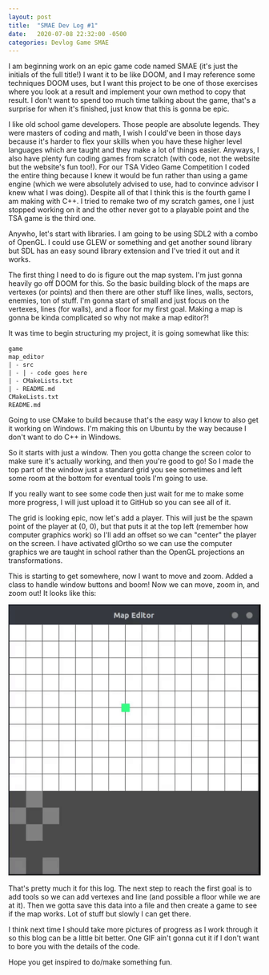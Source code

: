 ```yaml
---
layout: post
title:  "SMAE Dev Log #1"
date:   2020-07-08 22:32:00 -0500
categories: Devlog Game SMAE
---
```


I am beginning work on an epic game code named SMAE (it's just the initials of the full title!)
I want it to be like DOOM, and I may reference some techniques DOOM uses, but I want this project
to be one of those exercises where you look at a result and implement your own method to copy that
result. I don't want to spend too much time talking about the game, that's a surprise for when it's
finished, just know that this is gonna be epic.

I like old school game developers. Those people are absolute legends. They were masters of coding and
math, I wish I could've been in those days because it's harder to flex your skills when you have these
higher level languages which are taught and they make a lot of things easier. Anyways, I also have
plenty fun coding games from scratch (with code, not the website but the website's fun too!). For
our TSA Video Game Competition I coded the entire thing because I knew it would be fun rather than using
a game engine (which we were absolutely advised to use, had to convince advisor I knew what I was doing).
Despite all of that I think this is the fourth game I am making with C++. I tried to remake two of my
scratch games, one I just stopped working on it and the other never got to a playable point and the TSA
game is the third one.

Anywho, let's start with libraries. I am going to be using SDL2 with a combo of OpenGL. I could use
GLEW or something and get another sound library but SDL has an easy sound library extension and I've
tried it out and it works.

The first thing I need to do is figure out the map system. I'm just gonna heavily go off DOOM for this. So
the basic building block of the maps are vertexes (or points) and then there are other stuff like lines, walls,
sectors, enemies, ton of stuff. I'm gonna start of small and just focus on the vertexes, lines (for walls), and
a floor for my first goal. Making a map is gonna be kinda complicated so why not make a map editor?!

It was time to begin structuring my project, it is going somewhat like this:
```
game
map_editor
| - src
| - | - code goes here
| - CMakeLists.txt
| - README.md
CMakeLists.txt
README.md
```

Going to use CMake to build because that's the easy way I know to also get it working on Windows. I'm making this on
Ubuntu by the way because I don't want to do C++ in Windows.

So it starts with just a window. Then you gotta change the screen color to make sure it's actually working, and then you're
good to go! So I made the top part of the window just a standard grid you see sometimes and left some room at the bottom
for eventual tools I'm going to use.

If you really want to see some code then just wait for me to make some more progress, I will just upload it to GitHub so
you can see all of it.

The grid is looking epic, now let's add a player. This will just be the spawn point of the player at (0, 0), but that puts
it at the top left (remember how computer graphics work) so I'll add an offset so we can "center" the player on the screen.
I have activated glOrtho so we can use the computer graphics we are taught in school rather than the OpenGL projections
an transformations.

This is starting to get somewhere, now I want to move and zoom. Added a class to handle window buttons and boom! Now we
can move, zoom in, and zoom out! It looks like this:

<img src="/assets/images/smae_dev_log_1.gif">

That's pretty much it for this log. The next step to reach the first goal is to add tools so we can add vertexes and line
(and possible a floor while we are at it). Then we gotta save this data into a file and then create a game to see if the
map works. Lot of stuff but slowly I can get there.

I think next time I should take more pictures of progress as I work through it so this blog can be a little bit better. One
GIF ain't gonna cut it if I don't want to bore you with the details of the code.

Hope you get inspired to do/make something fun.
